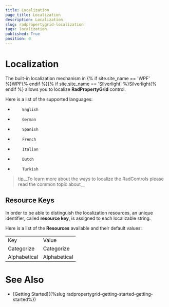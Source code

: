 ```yaml
---
title: Localization
page_title: Localization
description: Localization
slug: radpropertygrid-localization
tags: localization
published: True
position: 0
---
```


# Localization



The built-in localization mechanism in {% if site.site_name == 'WPF' %}WPF{% endif %}{% if site.site_name == 'Silverlight' %}Silverlight{% endif %} allows you to localize __RadPropertyGrid__ control.
      

Here is a list of the supported languages:
      

* 
          English
        

* 
          German
        

* 
          Spanish
        

* 
          French
        

* 
          Italian
        

* 
          Dutch
        

* 
          Turkish
        

>tip__To learn more about the ways to localize the RadControls please read the common topic about__

## Resource Keys

In order to be able to distinguish the localization resources, an unique identifier, called __resource key__, is assigned to each localizable string.
        

Here is a list of the __Resources__ available and their default values:
        
<table><tr><td>Key</td><td>Value</td></tr><tr><td>Categorize</td><td>Categorize</td></tr><tr><td>Alphabetical</td><td>Alphabetical</td></tr></table>

# See Also

 * [Getting Started]({%slug radpropertygrid-getting-started-getting-started%})
